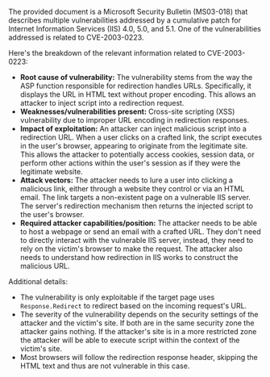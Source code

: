 The provided document is a Microsoft Security Bulletin (MS03-018) that describes multiple vulnerabilities addressed by a cumulative patch for Internet Information Services (IIS) 4.0, 5.0, and 5.1. One of the vulnerabilities addressed is related to CVE-2003-0223.

Here's the breakdown of the relevant information related to CVE-2003-0223:

*   **Root cause of vulnerability:** The vulnerability stems from the way the ASP function responsible for redirection handles URLs. Specifically, it displays the URL in HTML text without proper encoding. This allows an attacker to inject script into a redirection request.
*   **Weaknesses/vulnerabilities present:** Cross-site scripting (XSS) vulnerability due to improper URL encoding in redirection responses.
*   **Impact of exploitation:** An attacker can inject malicious script into a redirection URL. When a user clicks on a crafted link, the script executes in the user's browser, appearing to originate from the legitimate site. This allows the attacker to potentially access cookies, session data, or perform other actions within the user's session as if they were the legitimate website.
*   **Attack vectors:** The attacker needs to lure a user into clicking a malicious link, either through a website they control or via an HTML email. The link targets a non-existent page on a vulnerable IIS server. The server's redirection mechanism then returns the injected script to the user's browser.
*  **Required attacker capabilities/position:** The attacker needs to be able to host a webpage or send an email with a crafted URL. They don't need to directly interact with the vulnerable IIS server, instead, they need to rely on the victim's browser to make the request. The attacker also needs to understand how redirection in IIS works to construct the malicious URL.

Additional details:
* The vulnerability is only exploitable if the target page uses `Response.Redirect` to redirect based on the incoming request's URL.
* The severity of the vulnerability depends on the security settings of the attacker and the victim's site. If both are in the same security zone the attacker gains nothing. If the attacker's site is in a more restricted zone the attacker will be able to execute script within the context of the victim's site.
* Most browsers will follow the redirection response header, skipping the HTML text and thus are not vulnerable in this case.